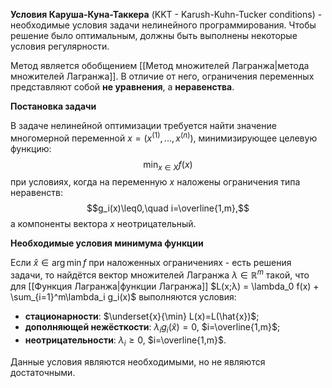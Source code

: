**Условия Каруша-Куна-Таккера** (KKT - Karush-Kuhn-Tucker conditions) - необходимые условия задачи нелинейного программирования. Чтобы решение было оптимальным, должны быть выполнены некоторые условия регулярности.

Метод является обобщением [[Метод множителей Лагранжа|метода множителей Лагранжа]]. В отличие от него, ограничения переменных представляют собой **не уравнения**, а **неравенства**.

**Постановка задачи**

В задаче нелинейной оптимизации требуется найти значение многомерной переменной $x=(x^{(1)},...,x^{(n)})$, минимизирующее целевую функцию:$$\min_{x\in X}f(x)$$при условиях, когда на переменную $x$ наложены ограничения типа неравенств:$$g_i(x)\leq0,\quad i=\overline{1,m},$$а компоненты вектора $x$ неотрицательный.

**Необходимые условия минимума функции**

Если $\hat{x}\in\arg\min f$ при наложенных ограничениях - есть решения задачи, то найдётся вектор множителей Лагранжа $\lambda\in\mathbb{R}^m$ такой, что для [[Функция Лагранжа|функции Лагранжа]] $L(x;λ) = \lambda_0 f(x) + \sum_{i=1}^m\lambda_i g_i(x)$ выполняются условия:
- **стационарности**: $\underset{x}{\min} L(x)=L(\hat{x})$;
- **дополняющей нежёсткости**: $\lambda_ig_i(\hat{x})=0$, $i=\overline{1,m}$;
- **неотрицательности**: $\lambda_i\geq 0$, $i=\overline{1,m}$.

Данные условия являются необходимыми, но не являются достаточными.